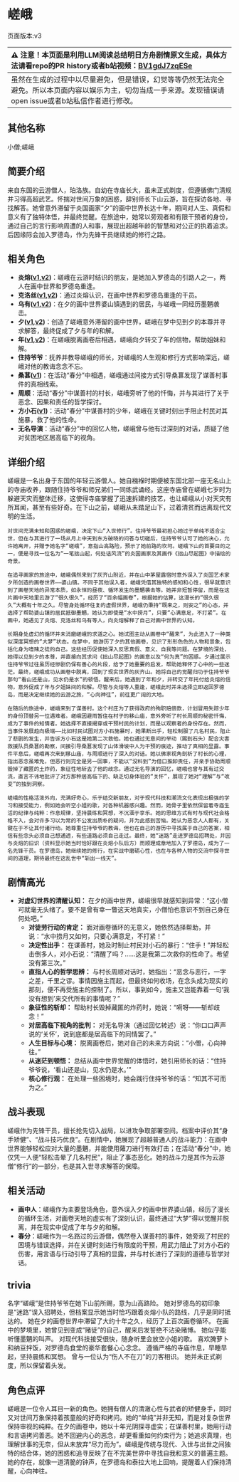 # 嵯峨
页面版本:v3
 

| :warning: 注意！本页面是利用LLM阅读总结明日方舟剧情原文生成，具体方法请看repo的PR history或者b站视频：[BV1gdJ7zqESe](https://www.bilibili.com/video/BV1gdJ7zqESe/)         |
|:----------------------------|
| 虽然在生成的过程中以尽量避免，但是错误，幻觉等等仍然无法完全避免。所以本页面内容以娱乐为主，切勿当成一手来源。发现错误请open issue或者b站私信作者进行修改。|



## 其他名称
小僧;嵯峨
## 简要介绍
来自东国的云游僧人，珀洛族。自幼在寺庙长大，虽未正式剃度，但遵循佛门清规并习得高超武艺。怀揣对世间万象的困惑，辞别师长下山云游，旨在探访各地、寻找解答。她曾意外滞留于炎国画家“夕”的画中世界长达十年，期间对人生、真假和意义有了独特体悟，并最终觉醒。在旅途中，她常以旁观者和有限干预者的身份，通过自己的言行影响周遭的人和事，展现出超越年龄的智慧和对公正的执着追求。后因缘际会加入罗德岛，作为先锋干员继续她的修行之路。
## 相关角色
-   **炎熔([v1](../chars/char_121_lava.md),[v2](char_121_lava.md))**：嵯峨在云游时结识的朋友，是她加入罗德岛的引路人之一，两人在画中世界和罗德岛重逢。
-   **克洛丝([v1](../chars/char_124_kroos.md),[v2](char_124_kroos.md))**：通过炎熔认识，在画中世界和罗德岛重逢的干员。
-   **乌有([v1](../chars/char_455_nothin.md),[v2](char_455_nothin.md))**：在夕的画中世界婆山镇遇到的居民，与嵯峨一同经历墨魉袭击。
-   **夕([v1](../chars/char_2015_dusk.md),[v2](char_2015_dusk.md))**：创造了嵯峨意外滞留的画中世界，嵯峨在梦中见到夕的本尊并寻求解答，最终促成了夕与年的和解。
-   **年([v1](../chars/char_2014_nian.md),[v2](char_2014_nian.md))**：在嵯峨脱离画卷后相遇，嵯峨向夕转交了年的信物，帮助姐妹和解。
-   **住持爷爷**：抚养并教导嵯峨的师长，对嵯峨的人生观和修行方式影响深远，嵯峨对他的教诲念念不忘。
-   **桑葚([v1](../chars/char_473_mberry.md))**：在活动“春分”中相遇，嵯峨通过间接方式引导桑葚发现了谋善村事件的真相线索。
-   **周顺**：活动“春分”中谋善村的村长，嵯峨旁听了他的忏悔，并与其进行了关于恶念、因果和责任的哲学探讨。
-   **方小石([v1](../chars/extended_char_fang_xiao_shi.md))**：活动“春分”中谋善村的少年，嵯峨在关键时刻出手阻止村民对其施暴，救了他的性命。
-   **无名导演**：活动“春分”中的回忆人物，嵯峨曾与他有过深刻的对话，质疑了他对贫困地区居高临下的视角。
## 详细介绍
嵯峨是一名出身于东国的年轻云游僧人。她自襁褓时期便被东国北部一座无名山上的寺庙收养，跟随住持爷爷和师兄弟们一同练武诵经。这座寺庙曾在嵯峨七岁时为躲避天灾而整体迁移，这使得寺庙掌握了迅速拆建的技艺，也让嵯峨从小对天灾有所耳闻，甚至有些好奇。在下山之前，嵯峨从未踏足山下，过着清贫而远离现代文明的生活。

    对世间充满未知和困惑的嵯峨，决定下山“入世修行”。住持爷爷最初担心她过于单纯不适合尘世，但在与其进行了一场从月上中天到东方破晓的问答与切磋后，住持爷爷认可了她的决心，允许她离开，并赠予她名字“嵯峨”，意指山高路险，预示了她前路的坎坷。嵯峨下山的首要目的之一，便是寻找一位名为“一笔拙山起，何处话风流”的炎国画家及其画作《拙山尽起图》中描绘的奇景。

    在追寻画家的旅途中，嵯峨偶然来到了灰齐山附近，并在山中茅屋露宿时意外误入了炎国艺术家夕所创造的画卷世界——婆山镇。不同于其他误入者，嵯峨凭借其独特的感知和心性，很早就意识到了画卷天地的异常本质，如永恒的昼夜、循环发生的墨魉袭击等。她并非短暂停留，而是在这片画中天地里云游了“很久很久”，经历了“百余幅画卷”，根据她的估算，这漫长的“很久很久”大概有十年之久。尽管身处循环往复的虚假世界，嵯峨仍秉持“既来之，则安之”的心态，并选择了帮助婆山镇的居民抵御墨魉，她认为即使是“水中捞月”，只要“心满意足，不打紧”。在画中，她遇见了炎熔、克洛丝和乌有等人，向炎熔解释了自己对画中世界的认知。

    长期身处虚幻的循环并未消磨嵯峨的求道之心。她试图主动从画卷中“醒来”，为此进入了一种类似深度冥想的“大梦”状态。在梦中，她游历了夕的其他画卷，见识了形形色色的人物和景象，包括化身为嗜赌之徒的自己。这些经历促使她深入反思真假、意义、自我等问题。在梦境的深处，她得以见到夕的本尊，并直接向其求问《拙山尽起图》的画意以及“何为真”的困惑。夕通过展示住持爷爷过往虽历经惨剧仍保有善心的片段，给予了她重要的启发，帮助她释怀了心中的一些迷茫。最终，嵯峨成功从画卷中脱离，回到了现实世界的灰齐山。她将自己的觉醒归功于住持爷爷那句“看山还是山，见水仍是水”的顿悟。醒来后，她遇到了年和夕，并转交了年托付给炎熔的信物，意外促成了年与夕姐妹间的和解。尽管与炎熔等人重逢，嵯峨此时并未选择立即返回罗德岛，而是决定继续她的云游之旅，“心向神往”，前往更广阔的大地。

    在随后的旅途中，嵯峨来到了谋善村。这个村庄为了获得政府的殉职赔偿款，计划冒用失踪少年的身份顶替另一位遇难者。嵯峨因避雨暂住在村子的移山庙，意外旁听了村长周顺的秘密忏悔，成为了事件的知情者。她选择不直接揭穿或干预村民的计划，而是以观察者的身份存在。然而，当事件发展趋向极端——比如村民试图对方小石施暴时，她果断出手，轻松制服了几名村民，阻止了悲剧的发生，并告诉方小石这是她第二次救他。她也通过无意间的举动（踢到石头）配合灾害救援队员桑葚的勘察，间接引导桑葚发现了山体滑坡中人为干预的痕迹，推动了真相的显露。事件平息后，嵯峨再次来到移山庙，与周顺进行了深入的对话。她以佛家视角剖析了村长的心理，指出恶念虽难免，但恶行则完全是另一回事，不能以“没料到”为借口推卸责任，并亲手协助周顺毁掉了藏匿的土炸药，象征性地斩去了他的歧念。通过无名导演的回忆，嵯峨也曾与其有过交流，直言不讳地批评了对方那种居高临下的、缺乏切身体验的“关怀”，展现了她对“理解”与“改变”的独到洞察。

    嵯峨的性格活泼外向，充满好奇心，乐于结交新朋友，对于现代科技和潮流文化表现出极强的学习和接受能力，例如她会听空小姐的歌，对各种机器感兴趣。然而，她骨子里依然保留着寺庙生活的纪律与纯粹：作息规律，坚持晨练和冥想，不沉湎于享乐。她的思维方式有时与现代社会格格不入，会对许多习以为常的不公发出质朴的疑问，并为此感到苦恼。她认为恶念人人都有，关键在于不让其付诸行动。她尊重住持爷爷的教诲，但也在自己的游历中寻找属于自己的答案，相信有些念头必须自己想通透，有些道路必须自己走过。最终，她“迷路”走进罗德岛招聘处，并因与炎熔的旧识（资料显示她当时恰好跟在炎熔小队后方）而顺理成章地加入了罗德岛，成为了一名先锋干员。在罗德岛，她继续她的修行，在实战中磨砺心性，也在与各种人物的交流中探寻世间的道理，期待最终在这乱世中“斩出一线天”。
## 剧情高光
*   **对虚幻世界的清醒认知：** 在夕的画中世界，嵯峨很早就感知到异常：“这小僧可就毫无头绪了。要不是曾有幸一瞥这天地真实，小僧怕也意识不到自己身在何处吧。”
    *   **对徒劳行动的肯定：** 面对画卷循环的无意义，她依然选择帮助，并说：“水中捞月又如何，只要心满意足，不打紧！”
    *   **决定性出手：** 在谋善村，她及时制止村民对小石的暴行：“住手！”并轻松击倒多人，对小石说：“清醒了吗？……这是我第二次救你的性命了。希望没有第三次。”
    *   **直指人心的哲学思辨：** 与村长周顺对话时，她指出：“恶念与恶行，一字之差，千里之谬。事情因施主而起，但最终如何收场，在念头成为现实的那刻，便不再受施主的控制了。所以，事到如今，施主又岂能靠着一句‘我没有想到’来交代所有的事情呢？”
    *   **象征性的斩却：** 帮助村长毁掉藏匿的炸药时，她说：“嗬呀——斩却歧念！”
    *   **对居高临下视角的批判：** 对无名导演（通过回忆转述）说：“你口口声声说的‘关怀’，说到底都是居高临下的同情罢了。”
    *   **人生目标与心境：** 脱离画卷后，她对自己的未来方向说：“小僧，心向神往。”
    *   **从迷茫到顿悟：** 总结从画中世界觉醒的体悟时，她引用师长的话：“住持爷爷说，‘看山还是山，见水仍是水。’”
    *   **核心修行观：** 在处理一些困境时，她会践行住持爷爷的话：“知其不可而为之。”
## 战斗表现
嵯峨作为先锋干员，擅长抢先切入战局，以进攻争取部署空间。档案中评价其“身手矫健”、“战斗技巧优良”。在剧情中，她展现了超越普通人的战斗能力：在画中世界能够轻松应对大量的墨魉，并能使用薙刀进行有效打击；在活动“春分”中，她仅凭一人便“轻松击晕了几名村民”，阻止了事态恶化。她的战斗力是其作为云游僧“修行”的一部分，也是其入世寻求解答的保障。
## 相关活动
-   **画中人**：嵯峨作为主要登场角色，意外误入夕的画中世界婆山镇，经历了漫长的循环生活，对画卷天地的虚实有了深刻认识，最终通过“大梦”得以觉醒并脱离，并在现实中促成了年与夕的和解。
-   **春分**：嵯峨作为一名路过的云游僧，偶然卷入谋善村的事件，她旁观了村民的困境与错误选择，并在关键时刻进行有限度的干预，用武力阻止了对方小石的伤害，用言语与行动引导了真相的显露，并与村长进行了深刻的道德与哲学对话。
## trivia
名字“嵯峨”是住持爷爷在她下山前所赐，意为山高路险。
    她对罗德岛的初印象是“迷路”误入招聘处，但档案显示她当时恰巧跟着炎熔小队的路线，几乎是同时抵达的。
    她在夕的画卷世界中滞留了大约十年之久，经历了上百次画卷循环。
    在画中的梦境里，她曾见到变成“赌徒”的自己，醒来后发誓绝不沾染赌博。
    她似乎能听懂墨魉的叫声。
    对现代科技接受很快，随身听里会放空小姐的歌。
    喜欢腌萝卜和纳豆拌饭，对罗德岛食堂的豪华套餐心心念念。
    遵循严格的寺庙作息，早睡早起，坚持晨练和冥想。
    曾与一位认为“伤人不在刀”的刀客相识。
    她并未正式剃度，所以保留着头发。
## 角色点评
嵯峨是一位令人耳目一新的角色。她拥有僧人的清澈心性与武者的矫健身手，同时又对世间万象保持着孩童般的好奇和拷问。她的“单纯”并非无知，而是对复杂世界保持审视的纯粹。在夕的画卷中，她以十年光阴探寻虚实；在谋善村里，她用行动和言语拷问善恶。她不回避内心的恶念，却更看重如何约束行为；她追求真理，也理解世事的无奈，但从未放弃“尽力而为”。嵯峨是传统与现代、入世与出世之间独特的结合体，她的困惑和追寻反映了在不完美世界中寻找自我和意义的普遍主题。她的存在，就像一道清脆的钟声，在罗德岛和泰拉大地上回响，提醒着人们保持清醒，心向神往。